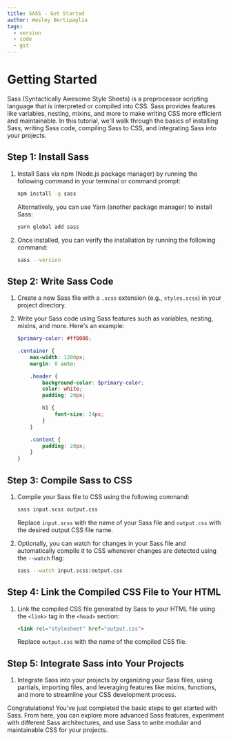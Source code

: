 ```yaml
---
title: SASS - Get Started
author: Wesley Bertipaglia
tags:
  - version
  - code
  - git
---
```

# Getting Started

Sass (Syntactically Awesome Style Sheets) is a preprocessor scripting language that is interpreted or compiled into CSS. Sass provides features like variables, nesting, mixins, and more to make writing CSS more efficient and maintainable. In this tutorial, we'll walk through the basics of installing Sass, writing Sass code, compiling Sass to CSS, and integrating Sass into your projects.

## Step 1: Install Sass

1. Install Sass via npm (Node.js package manager) by running the following command in your terminal or command prompt:

    ```bash
    npm install -g sass
    ```

   Alternatively, you can use Yarn (another package manager) to install Sass:

    ```bash
    yarn global add sass
    ```

2. Once installed, you can verify the installation by running the following command:

    ```bash
    sass --version
    ```

## Step 2: Write Sass Code

1. Create a new Sass file with a `.scss` extension (e.g., `styles.scss`) in your project directory.

2. Write your Sass code using Sass features such as variables, nesting, mixins, and more. Here's an example:

    ```scss
    $primary-color: #ff0000;

    .container {
        max-width: 1200px;
        margin: 0 auto;

        .header {
            background-color: $primary-color;
            color: white;
            padding: 20px;

            h1 {
                font-size: 24px;
            }
        }

        .content {
            padding: 20px;
        }
    }
    ```

## Step 3: Compile Sass to CSS

1. Compile your Sass file to CSS using the following command:

    ```bash
    sass input.scss output.css
    ```

   Replace `input.scss` with the name of your Sass file and `output.css` with the desired output CSS file name.

2. Optionally, you can watch for changes in your Sass file and automatically compile it to CSS whenever changes are detected using the `--watch` flag:

    ```bash
    sass --watch input.scss:output.css
    ```

## Step 4: Link the Compiled CSS File to Your HTML

1. Link the compiled CSS file generated by Sass to your HTML file using the `<link>` tag in the `<head>` section:

    ```html
    <link rel="stylesheet" href="output.css">
    ```

   Replace `output.css` with the name of the compiled CSS file.

## Step 5: Integrate Sass into Your Projects

1. Integrate Sass into your projects by organizing your Sass files, using partials, importing files, and leveraging features like mixins, functions, and more to streamline your CSS development process.

Congratulations! You've just completed the basic steps to get started with Sass. From here, you can explore more advanced Sass features, experiment with different Sass architectures, and use Sass to write modular and maintainable CSS for your projects.
